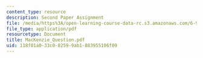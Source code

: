 ```yaml
---
content_type: resource
description: Second Paper Assignment
file: /media/https%3A/open-learning-course-data-rc.s3.amazonaws.com/6-933j-the-structure-of-engineering-revolutions-fall-2001/118f01a033c082599ab1883955106f09_MacKenzie_Question.pdf
file_type: application/pdf
resourcetype: Document
title: MacKenzie_Question.pdf
uid: 118f01a0-33c0-8259-9ab1-883955106f09
---
```

